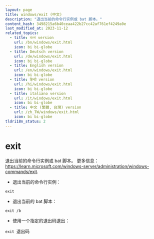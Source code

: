 ```yaml
---
layout: page
title: windows/exit (中文)
description: "退出当前的命令行实例或 bat 脚本。"
content_hash: 3498215a6b40ceaa422b27cc42af761ef4249a0e
last_modified_at: 2023-11-12
related_topics:
  - title: বাংলা version
    url: /bn/windows/exit.html
    icon: bi bi-globe
  - title: Deutsch version
    url: /de/windows/exit.html
    icon: bi bi-globe
  - title: English version
    url: /en/windows/exit.html
    icon: bi bi-globe
  - title: हिन्दी version
    url: /hi/windows/exit.html
    icon: bi bi-globe
  - title: italiano version
    url: /it/windows/exit.html
    icon: bi bi-globe
  - title: 中文 (繁體, 台灣) version
    url: /zh_TW/windows/exit.html
    icon: bi bi-globe
tldri18n_status: 2
---
```

# exit

退出当前的命令行实例或 bat 脚本。
更多信息：<https://learn.microsoft.com/windows-server/administration/windows-commands/exit>.

- 退出当前的命令行实例：

`exit`

- 退出当前的 bat 脚本：

`exit /b`

- 使用一个指定的退出码退出：

`exit `<span class="tldr-var badge badge-pill bg-dark-lm bg-white-dm text-white-lm text-dark-dm font-weight-bold">退出码</span>
